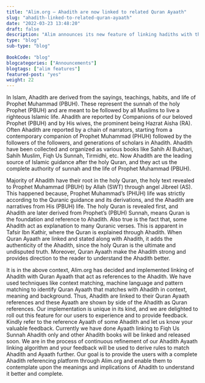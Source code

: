 ```yaml
--- 
title: "Alim.org – Ahadith are now linked to related Quran Ayaath" 
slug: "ahadith-linked-to-related-quran-ayaath"
date: "2022-03-23 13:48:20" 
draft: false 
description: "Alim announces its new feature of linking hadiths with the related Quran ayahs."
type: "blog" 
sub-type: "blog" 
 
BookCode: "blog"
blogcategories: ["Announcements"]
blogtags: ["alim features"]
featured-post: "yes"
weight:	22
---  
```

In Islam, Ahadith are derived from the sayings, teachings, habits, and life of Prophet Muhammad (PBUH). These represent the sunnah of the holy Prophet (PBUH) and are meant to be followed by all Muslims to live a righteous Islamic life. Ahadith are reported by Companions of our beloved Prophet (PBUH) and by His wives, the prominent being Hazrat Aisha (RA). Often Ahadith are reported by a chain of narrators, starting from a contemporary companion of Prophet Muhammad (PHUH) followed by the followers of the followers, and generations of scholars in Ahadith. Ahadith have been collected and organized as various books like Sahih Al Bukhari, Sahih Muslim, Fiqh Us Sunnah, Tirmidhi, etc. Now Ahadith are the leading source of Islamic guidance after the holy Quran, and they act us the complete authority of sunnah and the life of Prophet Muhammad (PBUH).

Majority of Ahadith have their root in the holy Quran, the holy text revealed to Prophet Muhammad (PBUH) by Allah (SWT) through angel Jibreel (AS). This happened because, Prophet Muhammad’s (PHUH) life was strictly according to the Quranic guidance and its derivations, and the Ahadith are narratives from His (PBUH) life. The holy Quran is revealed first, and Ahadith are later derived from Prophet’s (PBUH) Sunnah, means Quran is the foundation and reference to Ahadith. Also true is the fact that, some Ahadith act as explanation to many Quranic verses. This is apparent in Tafsir Ibn Kathir, where the Quran is explained through Ahadith. When Quran Ayaath are linked and stated along with Ahadith, it adds the authenticity of the Ahadith, since the holy Quran is the ultimate and undisputed truth. Moreover, Quran Ayaath make the Ahadith strong and provides direction to the reader to understand the Ahadith better. 

It is in the above context, Alim.org has decided and implemented linking of Ahadith with Quran Ayaath that act as references to the Ahadith. We have used techniques like context matching, machine language and pattern matching to identify Quran Ayaath that matches with Ahadith in context, meaning and background. Thus, Ahadith are linked to their Quran Ayaath references and these Ayaath are shown by side of the Ahadith as Quran references. Our implementation is unique in its kind, and we are delighted to roll out this feature for our users to experience and to provide feedback. Kindly refer to the reference Ayaath of some Ahadith and let us know your valuable feedback. Currently we have done Ayaath linking to Fiqh Us Sunnah Ahadith only and other Ahadith books will be linked and released soon. We are in the process of continuous refinement of our Ahadith Ayaath linking algorithm and your feedback will be used to derive rules to match Ahadith and Ayaath further. Our goal is to provide the users with a complete Ahadith referencing platform through Alim.org and enable them to contemplate upon the meanings and implications of Ahadith to understand it better and complete. 